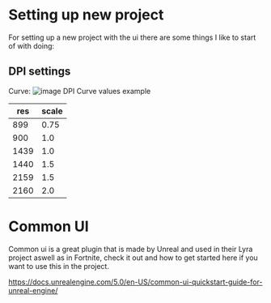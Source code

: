 
# Setting up new project 

For setting up a new project with the ui there are some things I like to start of with doing:

## DPI settings

Curve:
![image](https://user-images.githubusercontent.com/16833945/212676660-8e1170bc-c104-4d5d-aeab-a08e6f477ec2.png)
DPI Curve values example

| res | scale  |
|---|---|
| 899 | 0.75 |
| 900 | 1.0 | 
| 1439 | 1.0 | 
| 1440 | 1.5 |
| 2159 | 1.5 |
| 2160 | 2.0 |

# Common UI

Common ui is a great plugin that is made by Unreal and used in their Lyra project aswell as in Fortnite, check it out and how to get started here if you want to use this in the project.

https://docs.unrealengine.com/5.0/en-US/common-ui-quickstart-guide-for-unreal-engine/
